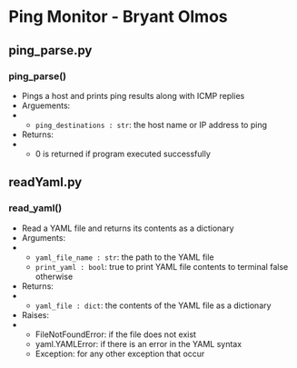 # Ping Monitor - Bryant Olmos


## ping_parse.py
### ping_parse()
* Pings a host and prints ping results along with ICMP replies
* Arguements:
*   - `ping_destinations : str`: the host name or IP address to ping
* Returns:
*   - 0 is returned if program executed successfully 

## readYaml.py
### read_yaml()
* Read a YAML file and returns its contents as a dictionary
* Arguments:
*   - `yaml_file_name : str`: the path to the YAML file
    - `print_yaml : bool`: true to print YAML file contents to terminal false otherwise
* Returns:
*   - `yaml_file : dict`: the contents of the YAML file as a dictionary
* Raises:
*   - FileNotFoundError: if the file does not exist
    - yaml.YAMLError: if there is an error in the YAML syntax
    - Exception: for any other exception that occur
